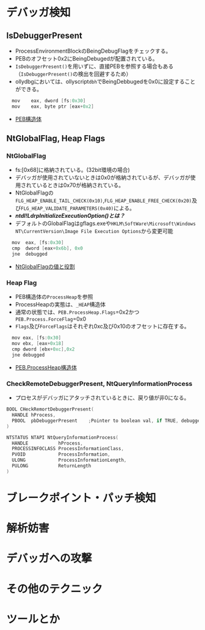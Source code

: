 # デバッガ検知
## IsDebuggerPresent
- ProcessEnvironmentBlockのBeingDebugFlagをチェックする。
- PEBのオフセット0x2にBeingDebugedが配置されている。
- ```IsDebuggerPresent()```を用いずに、直接PEBを参照する場合もある（```IsDebuggerPresent()```の検出を回避するため）
- ollydbgにおいては、ollyscript```dbh```でBeingDebbugedを0x0に設定することができる。
```C
  mov    eax, dword [fs:0x30]
  mov    eax, byte ptr [eax+0x2]
```
- [PEB構造体](http://terminus.rewolf.pl/terminus/structures/ntdll/_PEB_combined.html)
## NtGlobalFlag, Heap Flags
### NtGlobalFlag
- fs:\[0x68\]に格納されている。(32bit環境の場合)
- デバッガが使用されていないときは0x0が格納されているが、デバッガが使用されているときは0x70が格納されている。
- NtGlobalFlagの```FLG_HEAP_ENABLE_TAIL_CHECK(0x10)```,```FLG_HEAP_ENABLE_FREE_CHECK(0x20)```及び```FLG_HEAP_VALIDATE_PARAMETERS(0x40)```による。
- ***ntdl!LdrpInitializeExecutionOption()とは？***
- デフォルトのGlobalFlagはgflags.exeや```HKLM\SoftWare\Microsoft\Windows NT\CurrentVersion\Image File Execution Options```から変更可能
```C
  mov  eax, [fs:0x30]
  cmp  dword [eax+0x6b], 0x0
  jne  debugged
```
- [NtGlobalFlagの値と役割](https://learn.microsoft.com/ja-jp/windows-hardware/drivers/debugger/global-flag-reference)
### Heap Flag
- PEB構造体の```ProcessHeap```を参照
- ProcessHeapの実態は、```_HEAP```構造体
- 通常の状態では、```PEB.ProcessHeap.Flags```=0x2かつ```PEB.Process.ForceFlag```=0x0
- ```Flags```及び```ForceFlags```はそれぞれ0xc及び0x10のオフセットに存在する。
```C
  mov eax, [fs:0x30]
  mov ebx, [eax+0x18]
  cmp dword [ebx+0xc],0x2
  jne debugged
```
- [PEB.ProcessHeap構造体](http://terminus.rewolf.pl/terminus/structures/ntdll/_HEAP_combined.html)
### CheckRemoteDebuggerPresent, NtQueryInformationProcess
- プロセスがデバッガにアタッチされているときに、戻り値が非0になる。
```C
BOOL CHeckRemortDebuggerPresent(
  HANDLE hProcess,
  PBOOL  pbDebuggerPresent    ;Pointer to boolean val, if TRUE, debugger is attached.
)
```
```C
NTSTATUS NTAPI NtQueryInformationProcess(
  HANDLE           hProcess,
  PROCESSINFOCLASS ProcessInformationClass,
  PVOID            ProcessInformation,
  ULONG            ProcessInformationLength,
  PULONG           ReturnLength
)
```
# ブレークポイント・パッチ検知
# 解析妨害
# デバッガへの攻撃
# その他のテクニック
# ツールとか
